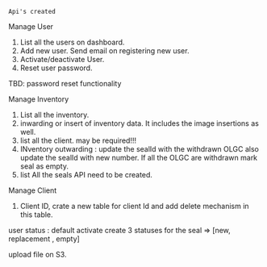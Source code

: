 
```
Api's created
```
Manage User
1. List all the users on dashboard.
2. Add new user. Send email on registering new user.
3. Activate/deactivate User.
4. Reset user password.

TBD: password reset functionality

Manage Inventory
1. List all the inventory.
2. inwarding or insert of inventory data.
 It includes the image insertions as well.
4. list all the client. may be required!!!
5. INventory outwarding : update the sealId with the withdrawn OLGC also update the sealId with new number.
If all the OLGC are withdrawn mark seal as empty.
6. list All the seals API need to be created.

Manage Client
1. Client ID, crate a new table for client Id and add delete mechanism in this table.

user status : default activate
create 3 statuses for the seal => [new, replacement , empty]


upload file on S3.


